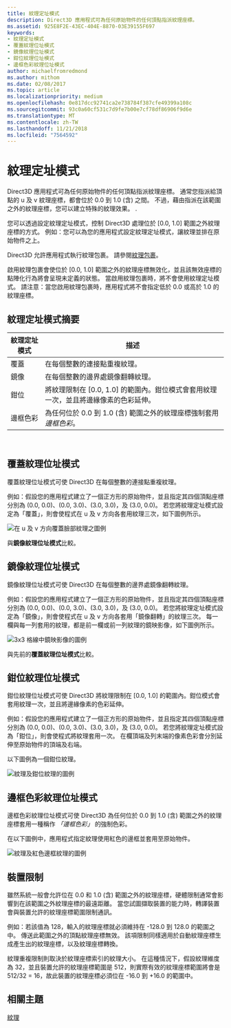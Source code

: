 ```yaml
---
title: 紋理定址模式
description: Direct3D 應用程式可為任何原始物件的任何頂點指派紋理座標。
ms.assetid: 925E8F2E-43EC-404E-8870-03E39155F697
keywords:
- 紋理定址模式
- 覆蓋紋理位址模式
- 鏡像紋理位址模式
- 鉗位紋理位址模式
- 邊框色彩紋理位址模式
author: michaelfromredmond
ms.author: mithom
ms.date: 02/08/2017
ms.topic: article
ms.localizationpriority: medium
ms.openlocfilehash: 0e817dcc92741ca2e738784f387cfe49399a108c
ms.sourcegitcommit: 93c0a60cf531c7d9fe7b00e7cf78df86906f9d6e
ms.translationtype: MT
ms.contentlocale: zh-TW
ms.lasthandoff: 11/21/2018
ms.locfileid: "7564592"
---
```

# <a name="texture-addressing-modes"></a>紋理定址模式


Direct3D 應用程式可為任何原始物件的任何頂點指派紋理座標。 通常您指派給頂點的 u 及 v 紋理座標，都會位於 0.0 到 1.0 (含) 之間。 不過，藉由指派在該範圍之外的紋理座標，您可以建立特殊的紋理效果。 .

您可以透過設定紋理定址模式，控制 Direct3D 處理位於 \[0.0, 1.0\] 範圍之外紋理座標的方式。 例如：您可以為您的應用程式設定紋理定址模式，讓紋理並排在原始物件之上。

Direct3D 允許應用程式執行紋理包裹。 請參閱[紋理包裹](texture-wrapping.md)。

啟用紋理包裹會使位於 \[0.0, 1.0\] 範圍之外的紋理座標無效化，並且該無效座標的點陣化行為將會呈現未定義的狀態。 當啟用紋理包裹時，將不會使用紋理定址模式。 請注意：當您啟用紋理包裹時，應用程式將不會指定低於 0.0 或高於 1.0 的紋理座標。

## <a name="span-idsummaryofthetextureaddressingmodesspanspan-idsummaryofthetextureaddressingmodesspanspan-idsummaryofthetextureaddressingmodesspansummary-of-the-texture-addressing-modes"></a><span id="Summary_of_the_texture_addressing_modes"></span><span id="summary_of_the_texture_addressing_modes"></span><span id="SUMMARY_OF_THE_TEXTURE_ADDRESSING_MODES"></span>紋理定址模式摘要


| 紋理定址模式 | 描述                                                                                                                           |
|-------------------------|---------------------------------------------------------------------------------------------------------------------------------------|
| 覆蓋                    | 在每個整數的連接點重複紋理。                                                                                        |
| 鏡像                  | 在每個整數的邊界處鏡像翻轉紋理。                                                                                        |
| 鉗位                   | 將紋理限制在 \[0.0, 1.0\] 的範圍內。鉗位模式會套用紋理一次，並且將邊緣像素的色彩延伸。 |
| 邊框色彩            | 為任何位於 0.0 到 1.0 (含) 範圍之外的紋理座標強制套用*邊框色彩*。                         |

 

## <a name="span-idwraptextureaddressmodespanspan-idwraptextureaddressmodespanspan-idwraptextureaddressmodespanwrap-texture-address-mode"></a><span id="Wrap_texture_address_mode"></span><span id="wrap_texture_address_mode"></span><span id="WRAP_TEXTURE_ADDRESS_MODE"></span>覆蓋紋理位址模式


覆蓋紋理位址模式可使 Direct3D 在每個整數的連接點重複紋理。

例如：假設您的應用程式建立了一個正方形的原始物件，並且指定其四個頂點座標分別為 (0.0, 0.0)、(0.0, 3.0)、(3.0, 3.0)，及 (3.0, 0.0)。 若您將紋理定址模式設定為「覆蓋」，則會使程式在 u 及 v 方向各套用紋理三次，如下圖例所示。

![在 u 及 v 方向覆蓋臉部紋理之圖例](images/wrap.png)

與**鏡像紋理位址模式**比較。

## <a name="span-idmirrortextureaddressmodespanspan-idmirrortextureaddressmodespanspan-idmirrortextureaddressmodespanmirror-texture-address-mode"></a><span id="Mirror_texture_address_mode"></span><span id="mirror_texture_address_mode"></span><span id="MIRROR_TEXTURE_ADDRESS_MODE"></span>鏡像紋理位址模式


鏡像紋理位址模式可使 Direct3D 在每個整數的邊界處鏡像翻轉紋理。

例如：假設您的應用程式建立了一個正方形的原始物件，並且指定其四個頂點座標分別為 (0.0, 0.0)、(0.0, 3.0)、(3.0, 3.0)，及 (3.0, 0.0)。 若您將紋理定址模式設定為「鏡像」，則會使程式在 u 及 v 方向各套用「鏡像翻轉」的紋理三次。 每一欄與每一列套用的紋理，都是前一欄或前一列紋理的鏡映影像，如下圖例所示。

![3x3 格線中鏡映影像的圖例](images/mirror.png)

與先前的**覆蓋紋理位址模式**比較。

## <a name="span-idclamptextureaddressmodespanspan-idclamptextureaddressmodespanspan-idclamptextureaddressmodespanclamp-texture-address-mode"></a><span id="Clamp_texture_address_mode"></span><span id="clamp_texture_address_mode"></span><span id="CLAMP_TEXTURE_ADDRESS_MODE"></span>鉗位紋理位址模式


鉗位紋理位址模式可使 Direct3D 將紋理限制在 \[0.0, 1.0\] 的範圍內。鉗位模式會套用紋理一次，並且將邊緣像素的色彩延伸。

例如：假設您的應用程式建立了一個正方形的原始物件，並且指定其四個頂點座標分別為 (0.0, 0.0)、(0.0, 3.0)、(3.0, 3.0)，及 (3.0, 0.0)。 若您將紋理定址模式設為「鉗位」，則會使程式將紋理套用一次。 在欄頂端及列末端的像素色彩會分別延伸至原始物件的頂端及右端。

以下圖例為一個鉗位紋理。

![紋理及鉗位紋理的圖例](images/clamp.png)

## <a name="span-idbordercolortextureaddressmodespanspan-idbordercolortextureaddressmodespanspan-idbordercolortextureaddressmodespanborder-color-texture-address-mode"></a><span id="Border_Color_texture_address_mode"></span><span id="border_color_texture_address_mode"></span><span id="BORDER_COLOR_TEXTURE_ADDRESS_MODE"></span>邊框色彩紋理位址模式


邊框色彩紋理位址模式可使 Direct3D 為任何位於 0.0 到 1.0 (含) 範圍之外的紋理座標套用一種稱作 *「邊框色彩」* 的強制色彩。

在以下圖例中，應用程式指定紋理使用紅色的邊框並套用至原始物件。

![紋理及紅色邊框紋理的圖例](images/border.png)

## <a name="span-iddevicelimitationsspanspan-iddevicelimitationsspanspan-iddevicelimitationsspandevice-limitations"></a><span id="Device_Limitations"></span><span id="device_limitations"></span><span id="DEVICE_LIMITATIONS"></span>裝置限制


雖然系統一般會允許位在 0.0 和 1.0 (含) 範圍之外的紋理座標，硬體限制通常會影響到在該範圍之外紋理座標的最遠距離。 當您試圖擷取裝置的能力時，轉譯裝置會與裝置允許的紋理座標範圍限制通訊。

例如：若該值為 128，輸入的紋理座標就必須維持在 -128.0 到 128.0 的範圍之中。 傳送此範圍之外的頂點紋理座標無效。 該項限制同樣適用於自動紋理座標生成產生出的紋理座標，以及紋理座標轉換。

紋理重複限制則取決於紋理座標索引的紋理大小。 在這種情況下，假設紋理維度為 32，並且裝置允許的紋理座標範圍是 512，則實際有效的紋理座標範圍將會是 512/32 = 16，故此裝置的紋理座標必須位在 -16.0 到 +16.0 的範圍中。

## <a name="span-idrelated-topicsspanrelated-topics"></a><span id="related-topics"></span>相關主題


[紋理](textures.md)

 

 




